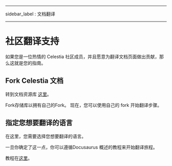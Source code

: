 - - -
sidebar_label : 文档翻译
- - -

# 社区翻译支持

如果您是一位热情的 Celestia 社区成员，并且愿意为翻译文档页面做出贡献，那么这就是您的指南。

## Fork Celestia 文档

转到文档资源库 [这里](https://github.com/celestiaorg/docs)。

Fork存储库以拥有自己的Fork。 现在，您可以使用自己的 fork 开始翻译步骤。

## 指定您想要翻译的语言

在这里，您需要选择您想要翻译的语言。

一旦你确定了这一点，你可以遵循Docusaurus 概述的教程来开始翻译旅程。

教程在[这里](https://docusaurus.io/docs/i18n/tutorial)。
